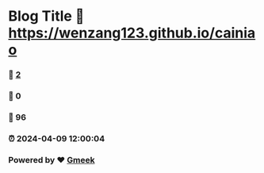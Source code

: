 # Blog Title :link: https://wenzang123.github.io/cainiao 
### :page_facing_up: [2](https://wenzang123.github.io/cainiao/tag.html) 
### :speech_balloon: 0 
### :hibiscus: 96 
### :alarm_clock: 2024-04-09 12:00:04 
### Powered by :heart: [Gmeek](https://github.com/Meekdai/Gmeek)
